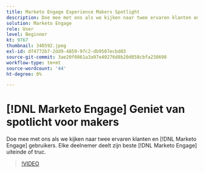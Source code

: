 ```yaml
---
title: Marketo Engage Experience Makers Spotlight
description: Doe mee met ons als we kijken naar twee ervaren klanten en [!DNL Marketo Engage] gebruikers. Elke deelnemer deelt zijn beste [!DNL Marketo Engage] uiteinde of truc.
solution: Marketo Engage
role: User
level: Beginner
kt: 9767
thumbnail: 340592.jpeg
exl-id: df4772b7-2dd9-4859-97c2-db9507ecbd03
source-git-commit: 3ae20f0861a3a97e40276d8b20d858cbfa238698
workflow-type: tm+mt
source-wordcount: '44'
ht-degree: 0%

---
```


# [!DNL Marketo Engage] Geniet van spotlicht voor makers

Doe mee met ons als we kijken naar twee ervaren klanten en [!DNL Marketo Engage] gebruikers. Elke deelnemer deelt zijn beste [!DNL Marketo Engage] uiteinde of truc.

>[!VIDEO](https://video.tv.adobe.com/v/340592/?quality=12&learn=on)
